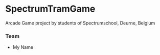 # SpectrumTramGame
Arcade Game project by students of Spectrumschool, Deurne, Belgium

### Team
- My Name
